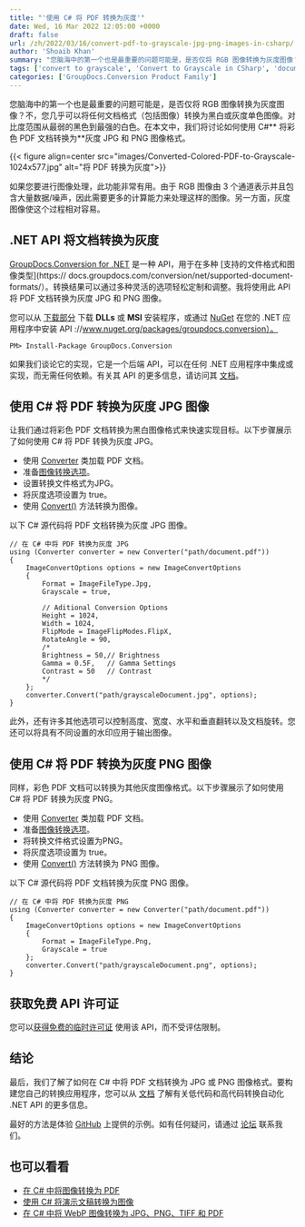 ```yaml
---
title: "'使用 C# 将 PDF 转换为灰度'"
date: Wed, 16 Mar 2022 12:05:00 +0000
draft: false
url: /zh/2022/03/16/convert-pdf-to-grayscale-jpg-png-images-in-csharp/
author: 'Shoaib Khan'
summary: "您脑海中的第一个也是最重要的问题可能是，是否仅将 RGB 图像转换为灰度图像？不，您几乎可以将任何文档格式（包括图像）转换为黑白或灰度单色图像。对比度范围从最弱的黑色到最强的白色。在本文中，我们将讨论**如何使用 C#** 将彩色 PDF 文档转换为灰度 JPG 和 PNG 图像格式。"
tags: ['convert to grayscale', 'Convert to Grayscale in CSharp', 'document to image', 'PDF to Grayscale', 'PDF to Grayscale in CSharp', 'PDF to JPG Grayscale', 'PDF to PNG Grayscale']
categories: ['GroupDocs.Conversion Product Family']
---
```


您脑海中的第一个也是最重要的问题可能是，是否仅将 RGB 图像转换为灰度图像？不，您几乎可以将任何文档格式（包括图像）转换为黑白或灰度单色图像。对比度范围从最弱的黑色到最强的白色。在本文中，我们将讨论如何使用 C#** 将彩色 PDF 文档转换为**灰度 JPG 和 PNG 图像格式。



{{< figure align=center src="images/Converted-Colored-PDF-to-Grayscale-1024x577.jpg" alt="将 PDF 转换为灰度">}}


如果您要进行图像处理，此功能非常有用。由于 RGB 图像由 3 个通道表示并且包含大量数据/噪声，因此需要更多的计算能力来处理这样的图像。另一方面，灰度图像使这个过程相对容易。

## .NET API 将文档转换为灰度

[GroupDocs.Conversion for .NET](https://products.groupdocs.com/conversion/net/) 是一种 API，用于在多种 [支持的文件格式和图像类型](https:// docs.groupdocs.com/conversion/net/supported-document-formats/）。转换结果可以通过多种灵活的选项轻松定制和调整。我将使用此 API 将 PDF 文档转换为灰度 JPG 和 PNG 图像。

您可以从 [下载部分](https://downloads.groupdocs.com/conversion) 下载 **DLLs** 或 **MSI** 安装程序，或通过 [NuGet](https) 在您的 .NET 应用程序中安装 API ://www.nuget.org/packages/groupdocs.conversion）。

```
PM> Install-Package GroupDocs.Conversion
```

  
如果我们谈论它的实现，它是一个后端 API，可以在任何 .NET 应用程序中集成或实现，而无需任何依赖。有关其 API 的更多信息，请访问其 [文档](https://docs.groupdocs.com/conversion/net/)。

## 使用 C# 将 PDF 转换为灰度 JPG 图像

让我们通过将彩色 PDF 文档转换为黑白图像格式来快速实现目标。以下步骤展示了如何使用 C# 将 PDF 转换为灰度 JPG。

* 使用 [Converter](https://apireference.groupdocs.com/conversion/net/groupdocs.conversion/converter) 类加载 PDF 文档。
* 准备[图像转换选项](https://apireference.groupdocs.com/conversion/net/groupdocs.conversion.options.convert/imageconvertoptions)。
* 设置转换文件格式为JPG。
* 将灰度选项设置为 true。
* 使用 [Convert()](https://apireference.groupdocs.com/conversion/net/groupdocs.conversion/converter/methods/convert/index) 方法转换为图像。

以下 C# 源代码将 PDF 文档转换为灰度 JPG 图像。

```
// 在 C# 中将 PDF 转换为灰度 JPG
using (Converter converter = new Converter("path/document.pdf"))
{
    ImageConvertOptions options = new ImageConvertOptions
    {
        Format = ImageFileType.Jpg,
        Grayscale = true,
        
        // Aditional Conversion Options
        Height = 1024,       
        Width = 1024,
        FlipMode = ImageFlipModes.FlipX,
        RotateAngle = 90,
        /*
        Brightness = 50,// Brightness
        Gamma = 0.5F,   // Gamma Settings
        Contrast = 50   // Contrast
        */
    };
    converter.Convert("path/grayscaleDocument.jpg", options);
}
```

此外，还有许多其他选项可以控制高度、宽度、水平和垂直翻转以及文档旋转。您还可以将具有不同设置的水印应用于输出图像。

## 使用 C# 将 PDF 转换为灰度 PNG 图像

同样，彩色 PDF 文档可以转换为其他灰度图像格式。以下步骤展示了如何使用 C# 将 PDF 转换为灰度 PNG。

* 使用 [Converter](https://apireference.groupdocs.com/conversion/net/groupdocs.conversion/converter) 类加载 PDF 文档。
* 准备[图像转换选项](https://apireference.groupdocs.com/conversion/net/groupdocs.conversion.options.convert/imageconvertoptions)。
* 将转换文件格式设置为PNG。
* 将灰度选项设置为 true。
* 使用 [Convert()](https://apireference.groupdocs.com/conversion/net/groupdocs.conversion/converter/methods/convert/index) 方法转换为 PNG 图像。

以下 C# 源代码将 PDF 文档转换为灰度 PNG 图像。

```
// 在 C# 中将 PDF 转换为灰度 PNG
using (Converter converter = new Converter("path/document.pdf"))
{
    ImageConvertOptions options = new ImageConvertOptions
    {
        Format = ImageFileType.Png,
        Grayscale = true
    };
    converter.Convert("path/grayscaleDocument.png", options);
}
```

## 获取免费 API 许可证

您可以[获得免费的临时许可证](https://purchase.groupdocs.com/temporary-license) 使用该 API，而不受评估限制。

## 结论

最后，我们了解了如何在 C# 中将 PDF 文档转换为 JPG 或 PNG 图像格式。要构建您自己的转换应用程序，您可以从 [文档](https://docs.groupdocs.com/conversion/net/) 了解有关低代码和高代码转换自动化 .NET API 的更多信息。

最好的方法是体验 [GitHub](https://github.com/groupdocs-conversion) 上提供的示例。如有任何疑问，请通过 [论坛](https://forum.groupdocs.com/) 联系我们。

## 也可以看看

* [在 C# 中将图像转换为 PDF](https://blog.groupdocs.com/2021/05/19/convert-images-to-pdf-in-csharp/)
* [使用 C# 将演示文稿转换为图像](https://blog.groupdocs.com/2022/01/10/convert-presentations-to-images-using-csharp/)
* [在 C# 中将 WebP 图像转换为 JPG、PNG、TIFF 和 PDF](https://blog.groupdocs.com/2020/06/30/convert-webp-to-jpg-png-tiff-and-pdf-in-csharp/)






